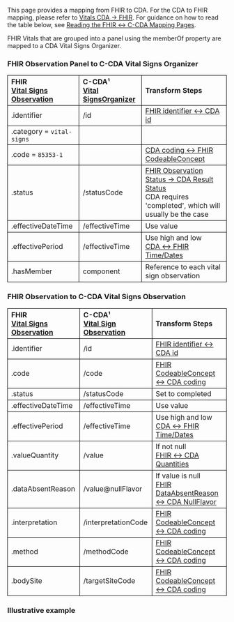 <style>
td, th {
   border: 1px solid black!important;
}
</style>

This page provides a mapping from FHIR to CDA. For the CDA to FHIR mapping, please refer to [Vitals CDA → FHIR](./CF-vitals.html). For guidance on how to read the table below, see [Reading the FHIR ↔ C-CDA Mapping Pages](./mappingGuidance.html).

FHIR Vitals that are grouped into a panel using the memberOf property are mapped to a CDA Vital Signs Organizer. 

### FHIR Observation Panel to C-CDA Vital Signs Organizer

|FHIR<br/>[Vital Signs Observation](https://hl7.org/fhir/us/core/STU4/StructureDefinition-us-core-vital-signs.html)|C-CDA¹<br/>[Vital SignsOrganizer](https://hl7.org/cda/us/ccda/3.0.0/StructureDefinition-VitalSignsOrganizer.html)|Transform Steps|
|:----|:----|:----|
|.identifier|/id|[FHIR identifier ↔ CDA id](mappingGuidance.html#cda-id--fhir-identifier)|
|.category = `vital-signs` |||
|.code = `85353-1` ||[CDA coding ↔ FHIR CodeableConcept](mappingGuidance.html#cda-coding--fhir-codeableconcept)|
|.status|/statusCode|[FHIR Observation Status → CDA Result Status](./ConceptMap-FC-ObservationStatus.html)<br/> CDA requires 'completed', which will usually be the case|
|.effectiveDateTime|/effectiveTime|Use value|
|.effectivePeriod|/effectiveTime|Use high and low <br/>[CDA ↔ FHIR Time/Dates](mappingGuidance.html#cda--fhir-timedates)|
|.hasMember|component|Reference to each vital sign observation |

### FHIR Observation to C-CDA Vital Signs Observation

|FHIR<br/>[Vital Signs Observation](https://hl7.org/fhir/us/core/STU4/StructureDefinition-us-core-vital-signs.html)|C-CDA¹<br/>[Vital Sign Observation](https://hl7.org/cda/us/ccda/3.0.0/StructureDefinition-VitalSignObservation.html)|Transform Steps|
|:----|:----|:----|
|.identifier|/id|[FHIR identifier ↔ CDA id](mappingGuidance.html#cda-id--fhir-identifier)|
|.code |/code|[FHIR CodeableConcept ↔ CDA coding ](mappingGuidance.html#fhir-codeableconcept--cda-coding)|
|.status|/statusCode|Set to completed
|.effectiveDateTime|/effectiveTime|Use value
|.effectivePeriod|/effectiveTime|Use high and low <br/>[CDA ↔ FHIR Time/Dates](mappingGuidance.html#cda--fhir-timedates)
|.valueQuantity|/value|If not null <br> [FHIR ↔ CDA Quantities](mappingGuidance.html#cda--fhir-quantity)
|.dataAbsentReason|/value@nullFlavor|If value is null<br>[FHIR DataAbsentReason ↔ CDA NullFlavor](ConceptMap-FC-DataAbsentReasonNullFlavor.html)
|.interpretation|/interpretationCode|[FHIR CodeableConcept ↔ CDA coding](mappingGuidance.html#fhir-codeableconcept--cda-coding)|
|.method|/methodCode|[FHIR CodeableConcept ↔ CDA coding](mappingGuidance.html#fhir-codeableconcept--cda-coding)|
|.bodySite|/targetSiteCode|[FHIR CodeableConcept ↔ CDA coding](mappingGuidance.html#fhir-codeableconcept--cda-coding)|



### Illustrative example